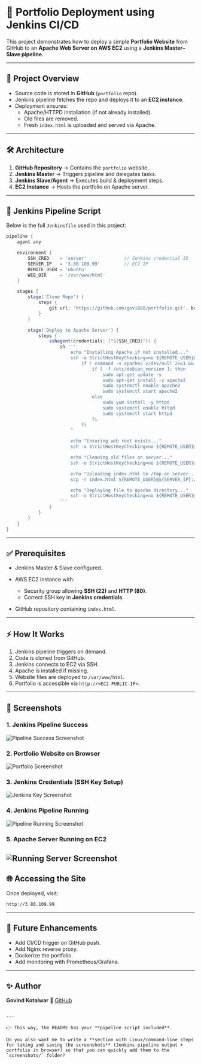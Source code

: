 # 🚀 Portfolio Deployment using Jenkins CI/CD

This project demonstrates how to deploy a simple **Portfolio Website** from GitHub to an **Apache Web Server on AWS EC2** using a **Jenkins Master–Slave pipeline**.

---

## 📌 Project Overview
- Source code is stored in **GitHub** (`portfolio` repo).
- Jenkins pipeline fetches the repo and deploys it to an **EC2 instance**.
- Deployment ensures:
  - Apache/HTTPD installation (if not already installed).
  - Old files are removed.
  - Fresh `index.html` is uploaded and served via Apache.

---

## 🛠️ Architecture

1. **GitHub Repository** → Contains the `portfolio` website.
2. **Jenkins Master** → Triggers pipeline and delegates tasks.
3. **Jenkins Slave/Agent** → Executes build & deployment steps.
4. **EC2 Instance** → Hosts the portfolio on Apache server.

---

## 📂 Jenkins Pipeline Script

Below is the full `Jenkinsfile` used in this project:

```groovy
pipeline {
    agent any

    environment {
        SSH_CRED    = 'server'              // Jenkins credential ID
        SERVER_IP   = '3.80.109.99'         // EC2 IP
        REMOTE_USER = 'ubuntu'
        WEB_DIR     = '/var/www/html'
    }

    stages {
        stage('Clone Repo') {
            steps {
                git url: 'https://github.com/govi888/portfolio.git', branch: 'main'
            }
        }

        stage('Deploy to Apache Server') {
            steps {
                sshagent(credentials: ["${SSH_CRED}"]) {
                    sh '''
                        echo "Installing Apache if not installed..."
                        ssh -o StrictHostKeyChecking=no ${REMOTE_USER}@${SERVER_IP} "
                            if ! command -v apache2 >/dev/null 2>&1 && ! command -v httpd >/dev/null 2>&1; then
                                if [ -f /etc/debian_version ]; then
                                    sudo apt-get update -y
                                    sudo apt-get install -y apache2
                                    sudo systemctl enable apache2
                                    sudo systemctl start apache2
                                else
                                    sudo yum install -y httpd
                                    sudo systemctl enable httpd
                                    sudo systemctl start httpd
                                fi
                            fi
                        "

                        echo "Ensuring web root exists..."
                        ssh -o StrictHostKeyChecking=no ${REMOTE_USER}@${SERVER_IP} "sudo mkdir -p ${WEB_DIR}"

                        echo "Cleaning old files on server..."
                        ssh -o StrictHostKeyChecking=no ${REMOTE_USER}@${SERVER_IP} "sudo rm -rf ${WEB_DIR}/*"

                        echo "Uploading index.html to /tmp on server..."
                        scp -r index.html ${REMOTE_USER}@${SERVER_IP}:/tmp/

                        echo "Deploying file to Apache directory..."
                        ssh -o StrictHostKeyChecking=no ${REMOTE_USER}@${SERVER_IP} "sudo cp -r /tmp/index.html ${WEB_DIR}/"
                    '''
                }
            }
        }
    }
}
````

---

## ✅ Prerequisites

* Jenkins Master & Slave configured.
* AWS EC2 instance with:

  * Security group allowing **SSH (22)** and **HTTP (80)**.
  * Correct SSH key in **Jenkins credentials**.
* GitHub repository containing `index.html`.

---

## ⚡ How It Works

1. Jenkins pipeline triggers on demand.
2. Code is cloned from GitHub.
3. Jenkins connects to EC2 via SSH.
4. Apache is installed if missing.
5. Website files are deployed to `/var/www/html`.
6. Portfolio is accessible via `http://<EC2-PUBLIC-IP>`.

---

## 📸 Screenshots

### 1. Jenkins Pipeline Success
![Pipeline Success Screenshot](Images/pipeline-ss.png)

### 2. Portfolio Website on Browser
![Portfolio Screenshot](Images/output.png)

### 3. Jenkins Credentials (SSH Key Setup)
![Jenkins Key Screenshot](Images/Jenkins%20key.png)

### 4. Jenkins Pipeline Running
![Pipeline Running Screenshot](Images/pipeline.png)

### 5. Apache Server Running on EC2
![Running Server Screenshot](Images/running%20server.png)
---

## 🌐 Accessing the Site

Once deployed, visit:

```
http://3.80.109.99
```

---

## 📖 Future Enhancements

* Add CI/CD trigger on GitHub push.
* Add Nginx reverse proxy.
* Dockerize the portfolio.
* Add monitoring with Prometheus/Grafana.

---

## ✨ Author

**Govind Kotalwar**
🔗 [GitHub](https://github.com/govi888)

```

---

👉 This way, the README has your **pipeline script included**.  

Do you also want me to write a **section with Linux/command-line steps for taking and saving the screenshots** (Jenkins pipeline output + portfolio in browser) so that you can quickly add them to the `screenshots/` folder?
```
